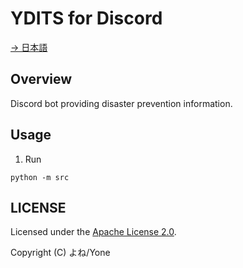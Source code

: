# YDITS for Discord

[→ 日本語](./README_JP.md)

## Overview

Discord bot providing disaster prevention information.

## Usage

1. Run

```
python -m src
```

## LICENSE

Licensed under the [Apache License 2.0](./LICENSE).

Copyright (C) よね/Yone
